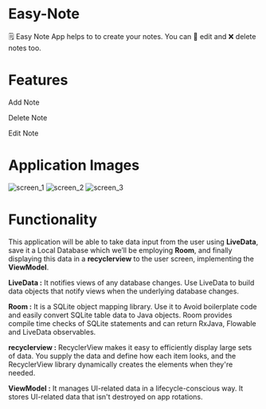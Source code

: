 # Easy-Note

🗒️ Easy Note App helps to to create your notes. You can 📝 edit and ❌ delete notes too.

# Features

  Add Note
  
  Delete Note
  
  Edit Note

# Application Images

![screen_1](https://user-images.githubusercontent.com/88790718/152673537-89cd1308-dd67-42c1-83a4-1ffe3287c90f.png)
![screen_2](https://user-images.githubusercontent.com/88790718/152673565-9443e3b1-9f50-4f37-b135-d6a6358df121.png)
![screen_3](https://user-images.githubusercontent.com/88790718/152673579-e61475e5-8428-4558-9e9b-2af63497f224.png)

# Functionality

This application will be able to take data input from the user using **LiveData**, save it a Local Database which we’ll be employing **Room**, and finally displaying this data in a **recyclerview** to the user screen, implementing the **ViewModel**.

**LiveData :** 
It notifies views of any database changes. Use LiveData to build data objects that notify views when the underlying database changes.

**Room :** 
It is a SQLite object mapping library. Use it to Avoid boilerplate code and easily convert SQLite table data to Java objects. Room provides compile time checks of SQLite statements and can return RxJava, Flowable and LiveData observables.

**recyclerview :**
RecyclerView makes it easy to efficiently display large sets of data. You supply the data and define how each item looks, and the RecyclerView library dynamically creates the elements when they're needed.

**ViewModel :** 
It manages UI-related data in a lifecycle-conscious way. It stores UI-related data that isn't destroyed on app rotations.



